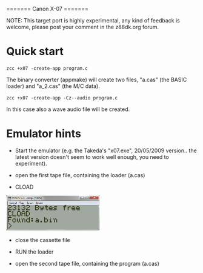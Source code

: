======= Canon X-07 =======

NOTE: This target port is highly experimental, any kind of feedback is welcome, please post your comment in the z88dk.org forum.


# Quick start

    zcc +x07 -create-app program.c


The binary converter (appmake) will create two files, "a.cas" (the BASIC loader) and "a_2.cas" (the M/C data).

    zcc +x07 -create-app -Cz--audio program.c

In this case also a wave audio file will be created.


# Emulator hints

- Start the emulator (e.g. the Takeda's "x07.exe", 20/05/2009 version.. the latest version doesn't seem to work well enough, you need to experiment).

- open the first tape file, containing the loader (a.cas)

- CLOAD

![](images/platform/x07-emu1.png)

- close the cassette file

- RUN the loader

- open the second tape file, containing the program (a.cas)





